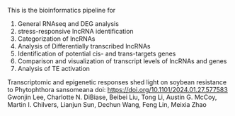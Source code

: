 This is the bioinformatics pipeline for 

1) General RNAseq and DEG analysis
2) stress-responsive lncRNA identification
3) Categorization of lncRNAs
4) Analysis of Differentially transcribed lncRNAs
5) Identification of potential cis- and trans-targets genes
6) Comparison and visualization of transcript levels of lncRNAs and genes
7) Analysis of TE activation


Transcriptomic and epigenetic responses shed light on soybean resistance to Phytophthora sansomeana
doi: https://doi.org/10.1101/2024.01.27.577583
Gwonjin Lee, Charlotte N. DiBiase, Beibei Liu, Tong Li, Austin G. McCoy, Martin I. Chilvers, Lianjun Sun, Dechun Wang, Feng Lin, Meixia Zhao
